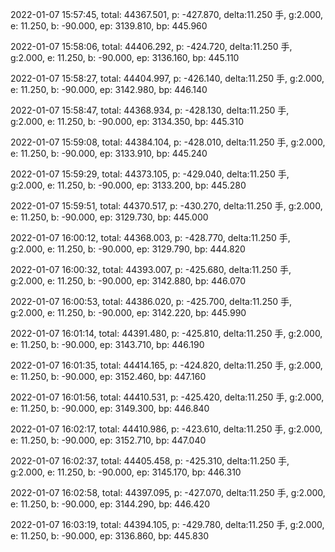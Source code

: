 2022-01-07 15:57:45, total: 44367.501, p: -427.870, delta:11.250 手, g:2.000, e: 11.250, b: -90.000, ep: 3139.810, bp: 445.960

2022-01-07 15:58:06, total: 44406.292, p: -424.720, delta:11.250 手, g:2.000, e: 11.250, b: -90.000, ep: 3136.160, bp: 445.110

2022-01-07 15:58:27, total: 44404.997, p: -426.140, delta:11.250 手, g:2.000, e: 11.250, b: -90.000, ep: 3142.980, bp: 446.140

2022-01-07 15:58:47, total: 44368.934, p: -428.130, delta:11.250 手, g:2.000, e: 11.250, b: -90.000, ep: 3134.350, bp: 445.310

2022-01-07 15:59:08, total: 44384.104, p: -428.010, delta:11.250 手, g:2.000, e: 11.250, b: -90.000, ep: 3133.910, bp: 445.240

2022-01-07 15:59:29, total: 44373.105, p: -429.040, delta:11.250 手, g:2.000, e: 11.250, b: -90.000, ep: 3133.200, bp: 445.280

2022-01-07 15:59:51, total: 44370.517, p: -430.270, delta:11.250 手, g:2.000, e: 11.250, b: -90.000, ep: 3129.730, bp: 445.000

2022-01-07 16:00:12, total: 44368.003, p: -428.770, delta:11.250 手, g:2.000, e: 11.250, b: -90.000, ep: 3129.790, bp: 444.820

2022-01-07 16:00:32, total: 44393.007, p: -425.680, delta:11.250 手, g:2.000, e: 11.250, b: -90.000, ep: 3142.880, bp: 446.070

2022-01-07 16:00:53, total: 44386.020, p: -425.700, delta:11.250 手, g:2.000, e: 11.250, b: -90.000, ep: 3142.220, bp: 445.990

2022-01-07 16:01:14, total: 44391.480, p: -425.810, delta:11.250 手, g:2.000, e: 11.250, b: -90.000, ep: 3143.710, bp: 446.190

2022-01-07 16:01:35, total: 44414.165, p: -424.820, delta:11.250 手, g:2.000, e: 11.250, b: -90.000, ep: 3152.460, bp: 447.160

2022-01-07 16:01:56, total: 44410.531, p: -425.420, delta:11.250 手, g:2.000, e: 11.250, b: -90.000, ep: 3149.300, bp: 446.840

2022-01-07 16:02:17, total: 44410.986, p: -423.610, delta:11.250 手, g:2.000, e: 11.250, b: -90.000, ep: 3152.710, bp: 447.040

2022-01-07 16:02:37, total: 44405.458, p: -425.310, delta:11.250 手, g:2.000, e: 11.250, b: -90.000, ep: 3145.170, bp: 446.310

2022-01-07 16:02:58, total: 44397.095, p: -427.070, delta:11.250 手, g:2.000, e: 11.250, b: -90.000, ep: 3144.290, bp: 446.420

2022-01-07 16:03:19, total: 44394.105, p: -429.780, delta:11.250 手, g:2.000, e: 11.250, b: -90.000, ep: 3136.860, bp: 445.830